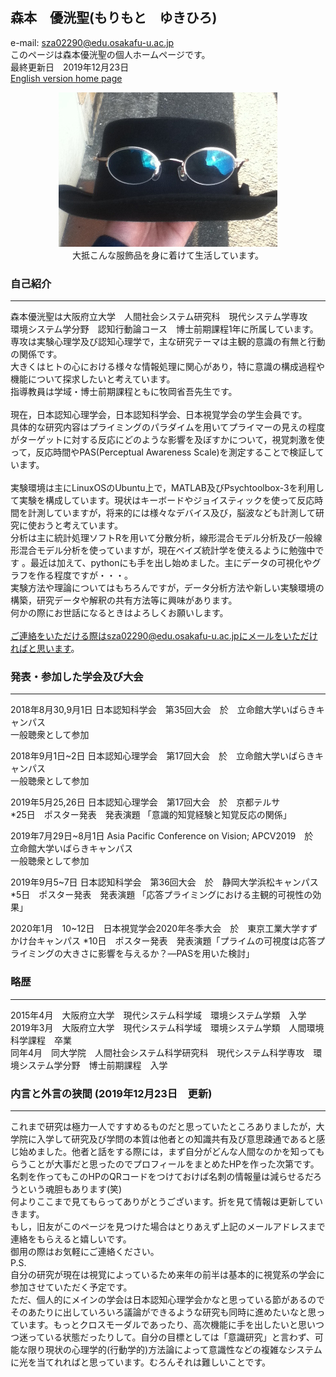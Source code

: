 ## 森本　優洸聖(もりもと　ゆきひろ)
e-mail: sza02290@edu.osakafu-u.ac.jp<br>
このページは森本優洸聖の個人ホームページです。<br>
最終更新日　2019年12月23日<br>
[English version home page](https://yukihiro00.github.io/Morimoto-Yukihiro/English/)
<br>
<div align="center">
 <img src="icon.jpg" alt="サンプル" title="アイコン画像"><br>
 大抵こんな服飾品を身に着けて生活しています。
</div>

### 自己紹介
*****
森本優洸聖は大阪府立大学　人間社会システム研究科　現代システム学専攻<br>
環境システム学分野　認知行動論コース　博士前期課程1年に所属しています。<br>
専攻は実験心理学及び認知心理学で，主な研究テーマは主観的意識の有無と行動の関係です。<br>
大きくはヒトの心における様々な情報処理に関心があり，特に意識の構成過程や機能について探求したいと考えています。<br>
指導教員は学域・博士前期課程ともに牧岡省吾先生です。<br><br>
現在，日本認知心理学会，日本認知科学会、日本視覚学会の学生会員です。<br>
具体的な研究内容はプライミングのパラダイムを用いてプライマーの見えの程度がターゲットに対する反応にどのような影響を及ぼすかについて，視覚刺激を使って，反応時間やPAS(Perceptual Awareness Scale)を測定することで検証しています。<br><br>
実験環境は主にLinuxOSのUbuntu上で，MATLAB及びPsychtoolbox-3を利用して実験を構成しています。現状はキーボードやジョイスティックを使って反応時間を計測していますが，将来的には様々なデバイス及び，脳波なども計測して研究に使おうと考えています。<br>
分析は主に統計処理ソフトRを用いて分散分析，線形混合モデル分析及び一般線形混合モデル分析を使っていますが，現在ベイズ統計学を使えるように勉強中です
。最近は加えて、pythonにも手を出し始めました。主にデータの可視化やグラフを作る程度ですが・・・。<br>
実験方法や理論についてはもちろんですが，データ分析方法や新しい実験環境の構築，研究データや解釈の共有方法等に興味があります。<br>
何かの際にお世話になるときはよろしくお願いします。<br><br>
ご連絡をいただける際はsza02290@edu.osakafu-u.ac.jpにメールをいただければと思います。<br>

### 発表・参加した学会及び大会
*****
2018年8月30,9月1日 日本認知科学会　第35回大会　於　立命館大学いばらきキャンパス<br>
一般聴衆として参加

2018年9月1日~2日 日本認知心理学会　第17回大会　於　立命館大学いばらきキャンパス<br>
一般聴衆として参加

2019年5月25,26日 日本認知心理学会　第17回大会　於　京都テルサ<br>
*25日　ポスター発表　発表演題 「意識的知覚経験と知覚反応の関係」

2019年7月29日~8月1日 Asia Pacific Conference on Vision; APCV2019　於　立命館大学いばらきキャンパス<br>
一般聴衆として参加

2019年9月5~7日 日本認知科学会　第36回大会　於　静岡大学浜松キャンパス<br>
*5日　ポスター発表　発表演題 「応答プライミングにおける主観的可視性の効果」

2020年1月　10~12日　日本視覚学会2020年冬季大会　於　東京工業大学すずかけ台キャンパス
*10日　ポスター発表　発表演題「プライムの可視度は応答プライミングの大きさに影響を与えるか？―PASを用いた検討」


### 略歴
*****
2015年4月　大阪府立大学　現代システム科学域　環境システム学類　入学<br>
2019年3月　大阪府立大学　現代システム科学域　環境システム学類　人間環境科学課程　卒業<br>
同年4月　同大学院　人間社会システム科学研究科　現代システム科学専攻　環境システム学分野　博士前期課程　入学<br>

### 内言と外言の狭間 (2019年12月23日　更新)
*****
これまで研究は極力一人ですすめるものだと思っていたところありましたが，大学院に入学して研究及び学問の本質は他者との知識共有及び意思疎通であると感じ始めました。他者と話をする際には，まず自分がどんな人間なのかを知ってもらうことが大事だと思ったのでプロフィールをまとめたHPを作った次第です。<br>
名刺を作ってもこのHPのQRコードをつけておけば名刺の情報量は減らせるだろうという魂胆もあります(笑)<br>
何よりここまで見てもらってありがとうございます。折を見て情報は更新していきます。<br>
もし，旧友がこのページを見つけた場合はとりあえず上記のメールアドレスまで連絡をもらえると嬉しいです。<br>
御用の際はお気軽にご連絡ください。<br>
P.S.<br>
自分の研究が現在は視覚によっているため来年の前半は基本的に視覚系の学会に参加させていただく予定です。<br>
ただ、個人的にメインの学会は日本認知心理学会かなと思っている節があるのでそのあたりに出していろいろ議論ができるような研究も同時に進めたいなと思っています。もっとクロスモーダルであったり、高次機能に手を出したいと思いつつ迷っている状態だったりして。自分の目標としては「意識研究」と言わず、可能な限り現状の心理学的(行動学的)方法論によって意識性などの複雑なシステムに光を当てれればと思っています。むろんそれは難しいことです。
